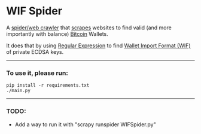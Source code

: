 # WIF Spider
A [spider/web crawler](https://en.wikipedia.org/wiki/Web_crawler) that [scrapes](https://en.wikipedia.org/wiki/Web_scraping) websites to find valid (and more importantly with balance) [Bitcoin](https://bitcoin.org/en/) Wallets.

It does that by using [Regular Expression](https://en.wikipedia.org/wiki/Regular_expression) to find [Wallet Import Format (WIF)](https://en.bitcoin.it/wiki/Wallet_import_format) of private ECDSA keys.

---

### To use it, please run:
```
pip install -r requirements.txt
./main.py
```
---

### TODO:
 - Add a way to run it with "scrapy runspider WIFSpider.py"
